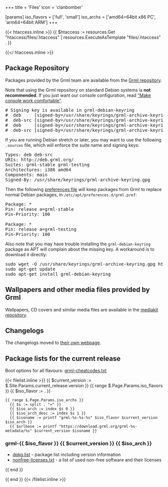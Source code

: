 +++
title = 'Files'
icon = 'clanbomber'

[params]
iso_flavors = ['full', 'small']
iso_archs = ['amd64=64bit x86 PC', 'arm64=64bit ARM']
+++

<!-- HACK: required to trigger generation of .htaccess file -->
{{< htaccess.inline >}}
{{ $htaccess := resources.Get "htaccess/files/.htaccess" | resources.ExecuteAsTemplate "files/.htaccess" . }}
<!-- {{$htaccess.Permalink}} -->
{{</ htaccess.inline >}}

## <a name="grmlrepos"></a>Package Repository

Packages provided by the Grml team are available from the <a href="https://deb.grml.org/">Grml repository</a>.

<p>Note that using the Grml repository on standard Debian systems is <b>not recommended</b>. If you just want our console configuration, read <a href="/console/">"Make console work comfortable"</a>.</p>

<pre class="rahmen">
# Signing key is available in grml-debian-keyring
#  deb     [signed-by=/usr/share/keyrings/grml-archive-keyring.gpg] http://deb.grml.org/ grml-stable main
#  deb-src [signed-by=/usr/share/keyrings/grml-archive-keyring.gpg] http://deb.grml.org/ grml-stable main
#  deb     [signed-by=/usr/share/keyrings/grml-archive-keyring.gpg] http://deb.grml.org/ grml-testing main
#  deb-src [signed-by=/usr/share/keyrings/grml-archive-keyring.gpg] http://deb.grml.org/ grml-testing main</pre>

If you are running Debian stretch or later, you may want to use the following <code>.sources</code> file, which will enforce the suite name and signing keys:

<pre class="rahmen">
Types: deb deb-src
URIs: http://deb.grml.org/
Suites: grml-stable grml-testing
Architectures: i386 amd64
Components: main
Signed-By: /usr/share/keyrings/grml-archive-keyring.gpg</pre>

Then the following <a href="https://manpages.debian.org/apt_preferences">preferences file</a> will keep packages from Grml to replace normal Debian packages, in <code>/etc/apt/preferences.d/grml.pref</code>:

<pre class="rahmen">
Package: *
Pin: release a=grml-stable
Pin-Priority: 100

Package: *
Pin: release a=grml-testing
Pin-Priority: 100</pre>

Also note that you may have trouble installing the <code>grml-debian-keyring</code> package as APT will complain about the missing key. A workaround is to download it directly:

<pre class="rahmen">
sudo wget -O /usr/share/keyrings/grml-archive-keyring.gpg https://deb.grml.org/repo-key.gpg
sudo apt-get update
sudo apt-get install grml-debian-keyring
</pre>

## <a name="wallpapers"></a>Wallpapers and other media files provided by Grml

<p>Wallpapers, CD covers and similar media files are available in the
<a href="https://github.com/grml/mediakit/">mediakit repository</a>.</p>

## <a name="changelog"></a>Changelogs

<p>The changelogs moved to <a href="/changelogs/">their own webpage</a>.</p>

## <a name="debian"></a>Package lists for the current release

Boot options for all flavours: <a href="https://git.grml.org/f/grml-live/templates/GRML/grml-cheatcodes.txt">grml-cheatcodes.txt</a>

{{< filelist.inline >}}
{{ $current_version := $.Site.Params.current_release.version }}
{{ range $.Page.Params.iso_flavors }}
  {{ $iso_flavor := . }}

    {{ range $.Page.Params.iso_archs }}
      {{ $s := split . "=" }}
      {{ $iso_arch := index $s 0 }}
      {{ $iso_arch_desc := index $s 1 }}
      {{ $isoname := printf "grml-%s-%s-%s" $iso_flavor $current_version $iso_arch }}
      {{ $urlbase := printf "https://download.grml.org/grml-%s-metadata/%s" $current_version $isoname }}

<h3>grml-{{ $iso_flavor }} {{ $current_version }} {{ $iso_arch }}</h3>
<ul>
    <li>
    <a href="{{ $urlbase }}/dpkg.list">dpkg.list</a> - package list including version information
    </li>
    <li>
    <a href="{{ $urlbase }}/nonfree-licenses.txt.gz">nonfree-licenses.txt</a> - a list of used non-free software and their licenses
    </li>
</ul>
    {{ end }}

{{ end }}
{{< /filelist.inline >}}
